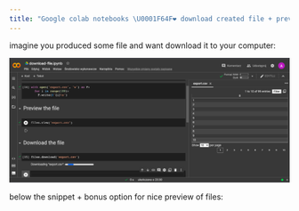 ```yaml
---
title: "Google colab notebooks \U0001F64F❤️ download created file + preview in browser"
---
```


imagine you produced some file and want download it to your computer:


![](/assets/google-colab-notebook-preview-and-download-the-file.png)


below the snippet + bonus option for nice preview of files:

<script src="https://gist.github.com/andilabs/95fe6dcd08b1906c1839c007de5722a4.js"></script>
